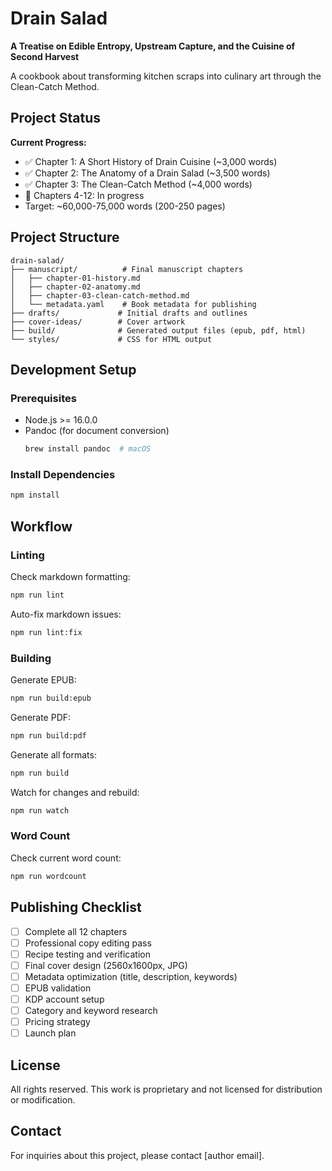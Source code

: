 # Drain Salad

**A Treatise on Edible Entropy, Upstream Capture, and the Cuisine of Second Harvest**

A cookbook about transforming kitchen scraps into culinary art through the Clean-Catch Method.

## Project Status

**Current Progress:**
- ✅ Chapter 1: A Short History of Drain Cuisine (~3,000 words)
- ✅ Chapter 2: The Anatomy of a Drain Salad (~3,500 words)
- ✅ Chapter 3: The Clean-Catch Method (~4,000 words)
- 🚧 Chapters 4-12: In progress
- Target: ~60,000-75,000 words (200-250 pages)

## Project Structure

```
drain-salad/
├── manuscript/          # Final manuscript chapters
│   ├── chapter-01-history.md
│   ├── chapter-02-anatomy.md
│   ├── chapter-03-clean-catch-method.md
│   └── metadata.yaml    # Book metadata for publishing
├── drafts/             # Initial drafts and outlines
├── cover-ideas/        # Cover artwork
├── build/              # Generated output files (epub, pdf, html)
└── styles/             # CSS for HTML output
```

## Development Setup

### Prerequisites

- Node.js >= 16.0.0
- Pandoc (for document conversion)
  ```bash
  brew install pandoc  # macOS
  ```

### Install Dependencies

```bash
npm install
```

## Workflow

### Linting

Check markdown formatting:
```bash
npm run lint
```

Auto-fix markdown issues:
```bash
npm run lint:fix
```

### Building

Generate EPUB:
```bash
npm run build:epub
```

Generate PDF:
```bash
npm run build:pdf
```

Generate all formats:
```bash
npm run build
```

Watch for changes and rebuild:
```bash
npm run watch
```

### Word Count

Check current word count:
```bash
npm run wordcount
```

## Publishing Checklist

- [ ] Complete all 12 chapters
- [ ] Professional copy editing pass
- [ ] Recipe testing and verification
- [ ] Final cover design (2560x1600px, JPG)
- [ ] Metadata optimization (title, description, keywords)
- [ ] EPUB validation
- [ ] KDP account setup
- [ ] Category and keyword research
- [ ] Pricing strategy
- [ ] Launch plan

## License

All rights reserved. This work is proprietary and not licensed for distribution or modification.

## Contact

For inquiries about this project, please contact [author email].
